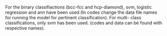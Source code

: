 For the binary classifiactions (bcc-fcc and hcp-diamond), svm, logistic regression and ann have been used.(In codes change the data file names for running the model for pertinent classification). For multi- class classifications, only svm has been used. (codes and data can be found with respective names).
